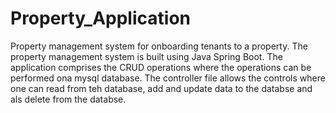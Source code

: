 # Property_Application
Property management system for onboarding tenants to a property.
The property management system is built using Java Spring Boot.
The application comprises the CRUD operations where the operations can be performed ona  mysql database.
The controller file allows the controls where one can read from teh database, add and update data to the databse and als delete from the databse.
